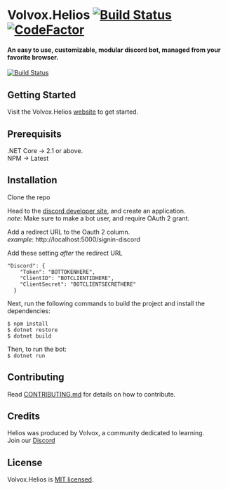 

# Volvox.Helios [![Build Status](https://travis-ci.org/BillChirico/Volvox.Helios.svg?branch=master)](https://travis-ci.org/BillChirico/Volvox.Helios) [![CodeFactor](https://www.codefactor.io/repository/github/billchirico/volvox.helios/badge)](https://www.codefactor.io/repository/github/billchirico/volvox.helios)
#### An easy to use, customizable, modular discord bot, managed from your favorite browser.

[![Build Status](https://travis-ci.org/BillChirico/Volvox.Helios.svg?branch=master)](https://travis-ci.org/BillChirico/Volvox.Helios)


## Getting Started
Visit the Volvox.Helios [website](http://volvoxhelios.azurewebsites.net/) to get started.

## Prerequisits
.NET Core ->  2.1 or above.  
NPM -> Latest

## Installation
Clone the repo

Head to the [discord developer site](https://discordapp.com/developers/applications/), and create an application.  
 _note_: Make sure to make a bot user, and require OAuth 2 grant.

 Add a redirect URL to the Oauth 2 column.  
_example_: http://localhost:5000/signin-discord

Add these setting _after_ the redirect URL

```
"Discord": { 
    "Token": "BOTTOKENHERE",
    "ClientID": "BOTCLIENTIDHERE",
    "ClientSecret": "BOTCLIENTSECRETHERE"
  }

```

Next, run the following commands to build the project and install the dependencies:
```
$ npm install
$ dotnet restore
$ dotnet build
```

Then, to run the bot:  
`$ dotnet run`


## Contributing
Read [CONTRIBUTING.md](https://github.com/BillChirico/Volvox.Helios/blob/master/CONTRIBUTING.md) for details on how to contribute.  

## Credits
Helios was produced by Volvox, a community dedicated to learning.  
Join our [Discord](https://discord.gg/W45xA4t)


## License
Volvox.Helios is [MIT licensed](https://github.com/BillChirico/Volvox.Helios/blob/master/LICENSE).
